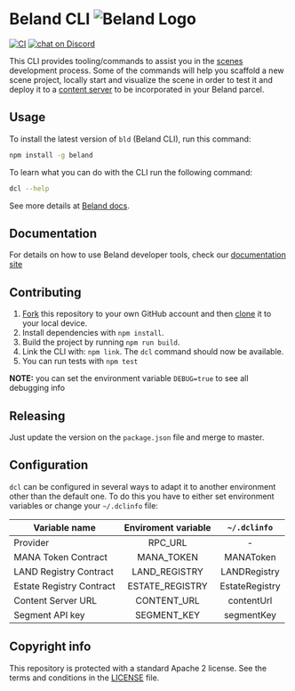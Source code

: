 # Beland CLI ![Beland Logo](css/logo.svg)

[![CI](https://github.com/beland/cli/actions/workflows/ci.yml/badge.svg?branch=master&event=push)](https://github.com/beland/cli/actions/workflows/ci.yml)
[![chat on Discord](https://img.shields.io/discord/417796904760639509.svg?logo=discord)](https://discordapp.com/invite/9EcuFgC)

This CLI provides tooling/commands to assist you in the [scenes](https://github.com/beland-scenes/Awesome-Repository) development process. Some of the commands will help you scaffold a new scene project, locally start and visualize the scene in order to test it and deploy it to a [content server](https://github.com/beland/catalyst/tree/master/content) to be incorporated in your Beland parcel.

## Usage

To install the latest version of `bld` (Beland CLI), run this command:

```bash
npm install -g beland
```

To learn what you can do with the CLI run the following command:

```bash
dcl --help
```

See more details at [Beland docs](https://docs.beland.org/getting-started/installation-guide).

## Documentation

For details on how to use Beland developer tools, check our [documentation site](https://docs.beland.org)

## Contributing

1. [Fork](https://help.github.com/articles/fork-a-repo/) this repository to your own GitHub account and then [clone](https://help.github.com/articles/cloning-a-repository/) it to your local device.
2.  Install dependencies with `npm install`.
3.  Build the project by running `npm run build`.
4.  Link the CLI with: `npm link`. The `dcl` command should now be available.
5.  You can run tests with `npm test`

**NOTE:** you can set the environment variable `DEBUG=true` to see all debugging info

## Releasing
Just update the version on the `package.json` file and merge to master.

## Configuration

`dcl` can be configured in several ways to adapt it to another environment other than the default one. To do this you have to either set environment variables or change your `~/.dclinfo` file:

| Variable name            | Enviroment variable |  `~/.dclinfo`  |
| ------------------------ | :-----------------: | :------------: |
| Provider                 |       RPC_URL       |       -        |
| MANA Token Contract      |     MANA_TOKEN      |   MANAToken    |
| LAND Registry Contract   |    LAND_REGISTRY    |  LANDRegistry  |
| Estate Registry Contract |   ESTATE_REGISTRY   | EstateRegistry |
| Content Server URL       |     CONTENT_URL     |   contentUrl   |
| Segment API key          |     SEGMENT_KEY     |   segmentKey   |

## Copyright info
This repository is protected with a standard Apache 2 license. See the terms and conditions in the [LICENSE](https://github.com/beland/cli/blob/master/LICENSE) file.
